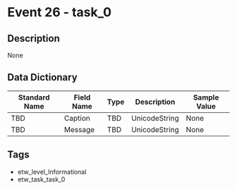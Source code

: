 # Event 26 - task_0

## Description
None

## Data Dictionary
|Standard Name|Field Name|Type|Description|Sample Value|
|---|---|---|---|---|
|TBD|Caption|TBD|UnicodeString|None|None|
|TBD|Message|TBD|UnicodeString|None|None|

## Tags
* etw_level_Informational
* etw_task_task_0